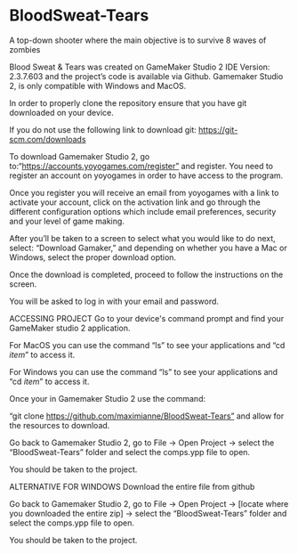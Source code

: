 # BloodSweat-Tears
A top-down shooter where the main objective is to survive 8 waves of zombies 

Blood Sweat & Tears was created on GameMaker Studio 2 IDE Version: 2.3.7.603 and the project’s code is available via Github. Gamemaker Studio 2, is only compatible with Windows and MacOS. 

In order to properly clone the repository ensure that you have git downloaded on your device. 

If you do not use the following link to download git: https://git-scm.com/downloads  

To download Gamemaker Studio 2,  go to:“https://accounts.yoyogames.com/register” and register. You need to register an account on yoyogames in order to have access to the program.

Once you register you will receive an email from yoyogames with a link to activate your account, click on the activation link and go through the different configuration options which include email preferences, security and your level of game making. 

After you’ll be taken to a screen to select what you would like to do next, select: “Download Gamaker,”  and depending on whether you have a Mac or Windows, select the proper download option.

Once the download is completed, proceed to follow the instructions on the screen. 

You will be asked to log in with your email and password. 

ACCESSING PROJECT
Go to your device's command prompt and find your GameMaker studio 2 application. 

For MacOS you can use the command “ls” to see your applications and “cd _item_” to access it. 

For Windows you can use the command “ls” to see your applications and “cd _item_” to access it. 

Once your in Gamemaker Studio 2 use the command: 

“git clone https://github.com/maximianne/BloodSweat-Tears” and allow for the resources to download. 

Go back to Gamemaker Studio 2, go to File → Open Project → select the “BloodSweat-Tears” folder and select the comps.ypp file to open. 

You should be taken to the project. 

ALTERNATIVE FOR WINDOWS
Download the entire file from github 

Go back to Gamemaker Studio 2, go to File → Open Project → [locate where you downloaded the entire zip] →  select the “BloodSweat-Tears” folder and select the comps.ypp file to open. 

You should be taken to the project. 
 
